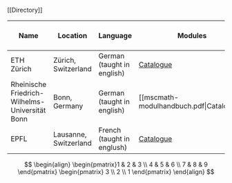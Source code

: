 [[Directory]]

| Name                                           | Location              | Language                   | Modules                                                                                          | Length | Prestige (source: [QS](https://www.topuniversities.com/university-subject-rankings/mathematics?tab=indicators&sort_by=indicator_76&order_by=desc)) | Subjective score |
| ---------------------------------------------- | --------------------- | -------------------------- | ------------------------------------------------------------------------------------------------ | ------ | -------------------------------------------------------------------------------------------------------------------------------------------------- | ---------------- |
| ETH Zürich                                     | Zürich, Switzerland   | German (taught in english) | [Catalogue](https://www.vvz.ethz.ch/Vorlesungsverzeichnis/sucheLehrangebotPre.view?lang=en)      | 3      | 92.1                                                                                                                                               |                  |
| Rheinische Friedrich-Wilhelms-Universität Bonn | Bonn, Germany         | German (taught in english) | [[mscmath-modulhandbuch.pdf\|Catalogue]]                                                         | 4      | 89.8                                                                                                                                               |                  |
| EPFL                                           | Lausanne, Switzerland | French (taught in englush) | [Catalogue](https://www.epfl.ch/education/master/wp-content/uploads/2018/08/SB_MATH_MA_RV-1.pdf) | 3      | 84.9                                                                                                                                               |                  |
$$
\begin{align}
\begin{pmatrix}1 & 2 & 3 \\ 4 & 5 & 6 \\ 7 & 8 & 9 \end{pmatrix} \begin{pmatrix} 3 \\ 2 \\ 1 \end{pmatrix} 
\end{align}
$$